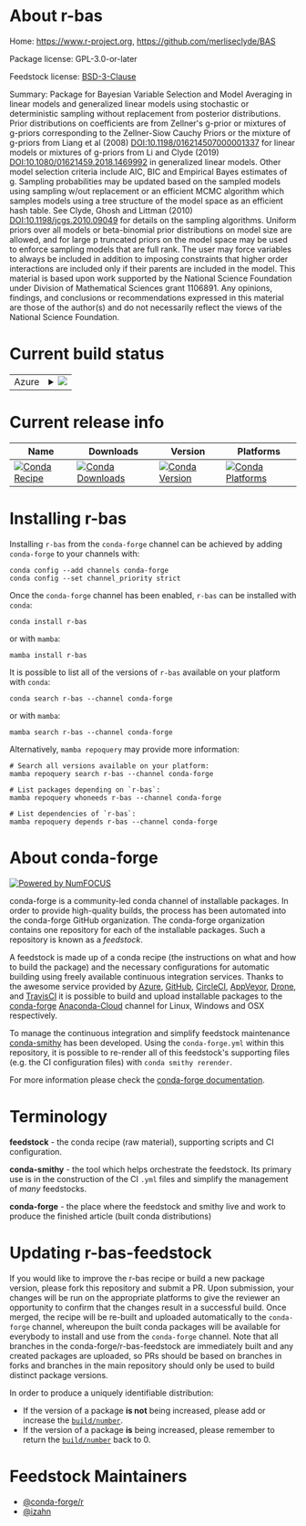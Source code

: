 About r-bas
===========

Home: https://www.r-project.org, https://github.com/merliseclyde/BAS

Package license: GPL-3.0-or-later

Feedstock license: [BSD-3-Clause](https://github.com/conda-forge/r-bas-feedstock/blob/main/LICENSE.txt)

Summary: Package for Bayesian Variable Selection and  Model Averaging in linear models and generalized linear models using stochastic or deterministic sampling without replacement from posterior distributions.  Prior distributions on coefficients are from Zellner's g-prior or mixtures of g-priors corresponding to the Zellner-Siow Cauchy Priors or the mixture of g-priors from Liang et al (2008) <DOI:10.1198/016214507000001337> for linear models or mixtures of g-priors from  Li and Clyde (2019) <DOI:10.1080/01621459.2018.1469992> in generalized linear models. Other model selection criteria include AIC, BIC and Empirical Bayes estimates of g. Sampling probabilities may be updated based on the sampled models using sampling w/out replacement or an efficient MCMC algorithm which samples models using a tree structure of the model space as an efficient hash table.  See  Clyde, Ghosh and Littman (2010) <DOI:10.1198/jcgs.2010.09049> for  details on the sampling algorithms. Uniform priors over all models or beta-binomial prior distributions on model size are allowed, and for large p truncated priors on the model space may be used to enforce sampling models that are full rank. The user may force variables to always be included in addition to imposing constraints that higher order interactions are included only if their parents are included in the model. This material is based upon work supported by the National Science Foundation under Division of Mathematical Sciences grant 1106891. Any opinions, findings, and conclusions or recommendations expressed in this material are those of the author(s) and do not necessarily reflect the views of the National Science Foundation.

Current build status
====================


<table>
    
  <tr>
    <td>Azure</td>
    <td>
      <details>
        <summary>
          <a href="https://dev.azure.com/conda-forge/feedstock-builds/_build/latest?definitionId=13577&branchName=main">
            <img src="https://dev.azure.com/conda-forge/feedstock-builds/_apis/build/status/r-bas-feedstock?branchName=main">
          </a>
        </summary>
        <table>
          <thead><tr><th>Variant</th><th>Status</th></tr></thead>
          <tbody><tr>
              <td>linux_64_r_base4.1</td>
              <td>
                <a href="https://dev.azure.com/conda-forge/feedstock-builds/_build/latest?definitionId=13577&branchName=main">
                  <img src="https://dev.azure.com/conda-forge/feedstock-builds/_apis/build/status/r-bas-feedstock?branchName=main&jobName=linux&configuration=linux_64_r_base4.1" alt="variant">
                </a>
              </td>
            </tr><tr>
              <td>linux_64_r_base4.2</td>
              <td>
                <a href="https://dev.azure.com/conda-forge/feedstock-builds/_build/latest?definitionId=13577&branchName=main">
                  <img src="https://dev.azure.com/conda-forge/feedstock-builds/_apis/build/status/r-bas-feedstock?branchName=main&jobName=linux&configuration=linux_64_r_base4.2" alt="variant">
                </a>
              </td>
            </tr><tr>
              <td>osx_64_r_base4.1</td>
              <td>
                <a href="https://dev.azure.com/conda-forge/feedstock-builds/_build/latest?definitionId=13577&branchName=main">
                  <img src="https://dev.azure.com/conda-forge/feedstock-builds/_apis/build/status/r-bas-feedstock?branchName=main&jobName=osx&configuration=osx_64_r_base4.1" alt="variant">
                </a>
              </td>
            </tr><tr>
              <td>osx_64_r_base4.2</td>
              <td>
                <a href="https://dev.azure.com/conda-forge/feedstock-builds/_build/latest?definitionId=13577&branchName=main">
                  <img src="https://dev.azure.com/conda-forge/feedstock-builds/_apis/build/status/r-bas-feedstock?branchName=main&jobName=osx&configuration=osx_64_r_base4.2" alt="variant">
                </a>
              </td>
            </tr><tr>
              <td>win_64</td>
              <td>
                <a href="https://dev.azure.com/conda-forge/feedstock-builds/_build/latest?definitionId=13577&branchName=main">
                  <img src="https://dev.azure.com/conda-forge/feedstock-builds/_apis/build/status/r-bas-feedstock?branchName=main&jobName=win&configuration=win_64_" alt="variant">
                </a>
              </td>
            </tr>
          </tbody>
        </table>
      </details>
    </td>
  </tr>
</table>

Current release info
====================

| Name | Downloads | Version | Platforms |
| --- | --- | --- | --- |
| [![Conda Recipe](https://img.shields.io/badge/recipe-r--bas-green.svg)](https://anaconda.org/conda-forge/r-bas) | [![Conda Downloads](https://img.shields.io/conda/dn/conda-forge/r-bas.svg)](https://anaconda.org/conda-forge/r-bas) | [![Conda Version](https://img.shields.io/conda/vn/conda-forge/r-bas.svg)](https://anaconda.org/conda-forge/r-bas) | [![Conda Platforms](https://img.shields.io/conda/pn/conda-forge/r-bas.svg)](https://anaconda.org/conda-forge/r-bas) |

Installing r-bas
================

Installing `r-bas` from the `conda-forge` channel can be achieved by adding `conda-forge` to your channels with:

```
conda config --add channels conda-forge
conda config --set channel_priority strict
```

Once the `conda-forge` channel has been enabled, `r-bas` can be installed with `conda`:

```
conda install r-bas
```

or with `mamba`:

```
mamba install r-bas
```

It is possible to list all of the versions of `r-bas` available on your platform with `conda`:

```
conda search r-bas --channel conda-forge
```

or with `mamba`:

```
mamba search r-bas --channel conda-forge
```

Alternatively, `mamba repoquery` may provide more information:

```
# Search all versions available on your platform:
mamba repoquery search r-bas --channel conda-forge

# List packages depending on `r-bas`:
mamba repoquery whoneeds r-bas --channel conda-forge

# List dependencies of `r-bas`:
mamba repoquery depends r-bas --channel conda-forge
```


About conda-forge
=================

[![Powered by
NumFOCUS](https://img.shields.io/badge/powered%20by-NumFOCUS-orange.svg?style=flat&colorA=E1523D&colorB=007D8A)](https://numfocus.org)

conda-forge is a community-led conda channel of installable packages.
In order to provide high-quality builds, the process has been automated into the
conda-forge GitHub organization. The conda-forge organization contains one repository
for each of the installable packages. Such a repository is known as a *feedstock*.

A feedstock is made up of a conda recipe (the instructions on what and how to build
the package) and the necessary configurations for automatic building using freely
available continuous integration services. Thanks to the awesome service provided by
[Azure](https://azure.microsoft.com/en-us/services/devops/), [GitHub](https://github.com/),
[CircleCI](https://circleci.com/), [AppVeyor](https://www.appveyor.com/),
[Drone](https://cloud.drone.io/welcome), and [TravisCI](https://travis-ci.com/)
it is possible to build and upload installable packages to the
[conda-forge](https://anaconda.org/conda-forge) [Anaconda-Cloud](https://anaconda.org/)
channel for Linux, Windows and OSX respectively.

To manage the continuous integration and simplify feedstock maintenance
[conda-smithy](https://github.com/conda-forge/conda-smithy) has been developed.
Using the ``conda-forge.yml`` within this repository, it is possible to re-render all of
this feedstock's supporting files (e.g. the CI configuration files) with ``conda smithy rerender``.

For more information please check the [conda-forge documentation](https://conda-forge.org/docs/).

Terminology
===========

**feedstock** - the conda recipe (raw material), supporting scripts and CI configuration.

**conda-smithy** - the tool which helps orchestrate the feedstock.
                   Its primary use is in the construction of the CI ``.yml`` files
                   and simplify the management of *many* feedstocks.

**conda-forge** - the place where the feedstock and smithy live and work to
                  produce the finished article (built conda distributions)


Updating r-bas-feedstock
========================

If you would like to improve the r-bas recipe or build a new
package version, please fork this repository and submit a PR. Upon submission,
your changes will be run on the appropriate platforms to give the reviewer an
opportunity to confirm that the changes result in a successful build. Once
merged, the recipe will be re-built and uploaded automatically to the
`conda-forge` channel, whereupon the built conda packages will be available for
everybody to install and use from the `conda-forge` channel.
Note that all branches in the conda-forge/r-bas-feedstock are
immediately built and any created packages are uploaded, so PRs should be based
on branches in forks and branches in the main repository should only be used to
build distinct package versions.

In order to produce a uniquely identifiable distribution:
 * If the version of a package **is not** being increased, please add or increase
   the [``build/number``](https://docs.conda.io/projects/conda-build/en/latest/resources/define-metadata.html#build-number-and-string).
 * If the version of a package **is** being increased, please remember to return
   the [``build/number``](https://docs.conda.io/projects/conda-build/en/latest/resources/define-metadata.html#build-number-and-string)
   back to 0.

Feedstock Maintainers
=====================

* [@conda-forge/r](https://github.com/conda-forge/r/)
* [@izahn](https://github.com/izahn/)


